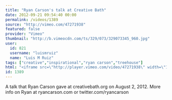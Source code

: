 ```yaml
---
title: "Ryan Carson's talk at Creative Bath"
date: 2012-09-21 09:54:40 00:00
permalink: /videos/1389
source: "http://vimeo.com/47271938"
featured: false
provider: "Vimeo"
thumbnail: "http://b.vimeocdn.com/ts/329/073/329073345_960.jpg"
user:
  id: 821
  username: "luismruiz"
  name: "Luis M Ruiz"
tags: ["creative","inspirational","ryan carson","treehouse"]
html: "<iframe src=\"http://player.vimeo.com/video/47271938\" width=\"1280\" height=\"720\" frameborder=\"0\" webkitAllowFullScreen mozallowfullscreen allowFullScreen></iframe>"
id: 1389
---
```


A talk that Ryan Carson gave at creativebath.org on August 2, 2012. More info on Ryan at ryancarson.com or twitter.com/ryancarson